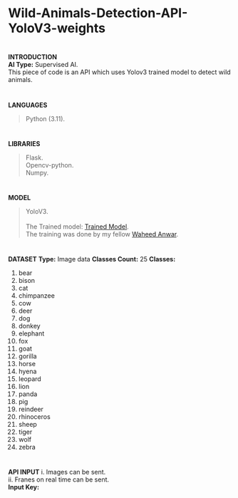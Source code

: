 # Wild-Animals-Detection-API-YoloV3-weights
#
**INTRODUCTION<br>**
**AI Type:** Supervised AI.<br>
This piece of code is an API which uses Yolov3 trained model to detect wild animals.
#
**LANGUAGES**
> Python (3.11).
#
**LIBRARIES**
> Flask.<br>
> Opencv-python.<br>
> Numpy.
#
**MODEL**
> YoloV3.<br><br>
The Trained model: [Trained Model](https://drive.google.com/file/d/1BY4JS460L1WCz6p1UwZW_Un8bHWWXVW_/view?usp=drivesdk).<br>
The training was done by my fellow [Waheed Anwar](https://github.com/Waheed9002/AR-Hiking-App.git).
#
**DATASET**
**Type:** Image data
**Classes Count:** 25
**Classes:**
1. bear 
2. bison 
3. cat 
4. chimpanzee 
5. cow 
6. deer 
7. dog 
8. donkey 
9. elephant 
10. fox 
11. goat 
12. gorilla 
13. horse 
14. hyena 
15. leopard 
16. lion 
17. panda 
18. pig 
19. reindeer 
20. rhinoceros 
21. sheep 
22. tiger 
24. wolf 
25. zebra
#
**API INPUT**
i. Images can be sent.<br>
ii. Franes on real time can be sent.<br>
**Input Key:** 

